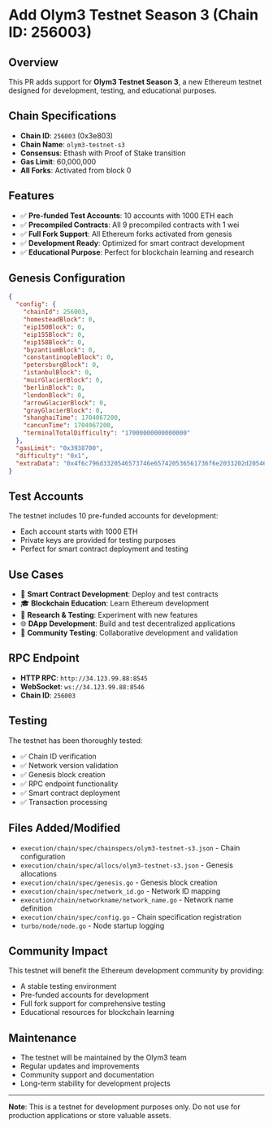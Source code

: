 # Add Olym3 Testnet Season 3 (Chain ID: 256003)

## Overview
This PR adds support for **Olym3 Testnet Season 3**, a new Ethereum testnet designed for development, testing, and educational purposes.

## Chain Specifications
- **Chain ID**: `256003` (0x3e803)
- **Chain Name**: `olym3-testnet-s3`
- **Consensus**: Ethash with Proof of Stake transition
- **Gas Limit**: 60,000,000
- **All Forks**: Activated from block 0

## Features
- ✅ **Pre-funded Test Accounts**: 10 accounts with 1000 ETH each
- ✅ **Precompiled Contracts**: All 9 precompiled contracts with 1 wei
- ✅ **Full Fork Support**: All Ethereum forks activated from genesis
- ✅ **Development Ready**: Optimized for smart contract development
- ✅ **Educational Purpose**: Perfect for blockchain learning and research

## Genesis Configuration
```json
{
  "config": {
    "chainId": 256003,
    "homesteadBlock": 0,
    "eip150Block": 0,
    "eip155Block": 0,
    "eip158Block": 0,
    "byzantiumBlock": 0,
    "constantinopleBlock": 0,
    "petersburgBlock": 0,
    "istanbulBlock": 0,
    "muirGlacierBlock": 0,
    "berlinBlock": 0,
    "londonBlock": 0,
    "arrowGlacierBlock": 0,
    "grayGlacierBlock": 0,
    "shanghaiTime": 1704067200,
    "cancunTime": 1704067200,
    "terminalTotalDifficulty": "17000000000000000"
  },
  "gasLimit": "0x3938700",
  "difficulty": "0x1",
  "extraData": "0x4f6c796d3320546573746e657420536561736f6e2033202d2054686520467574757265206f6620426c6f636b636861696e21"
}
```

## Test Accounts
The testnet includes 10 pre-funded accounts for development:
- Each account starts with 1000 ETH
- Private keys are provided for testing purposes
- Perfect for smart contract deployment and testing

## Use Cases
- 🚀 **Smart Contract Development**: Deploy and test contracts
- 🎓 **Blockchain Education**: Learn Ethereum development
- 🔬 **Research & Testing**: Experiment with new features
- 🌐 **DApp Development**: Build and test decentralized applications
- 👥 **Community Testing**: Collaborative development and validation

## RPC Endpoint
- **HTTP RPC**: `http://34.123.99.88:8545`
- **WebSocket**: `ws://34.123.99.88:8546`
- **Chain ID**: `256003`

## Testing
The testnet has been thoroughly tested:
- ✅ Chain ID verification
- ✅ Network version validation
- ✅ Genesis block creation
- ✅ RPC endpoint functionality
- ✅ Smart contract deployment
- ✅ Transaction processing

## Files Added/Modified
- `execution/chain/spec/chainspecs/olym3-testnet-s3.json` - Chain configuration
- `execution/chain/spec/allocs/olym3-testnet-s3.json` - Genesis allocations
- `execution/chain/spec/genesis.go` - Genesis block creation
- `execution/chain/spec/network_id.go` - Network ID mapping
- `execution/chain/networkname/network_name.go` - Network name definition
- `execution/chain/spec/config.go` - Chain specification registration
- `turbo/node/node.go` - Node startup logging

## Community Impact
This testnet will benefit the Ethereum development community by providing:
- A stable testing environment
- Pre-funded accounts for development
- Full fork support for comprehensive testing
- Educational resources for blockchain learning

## Maintenance
- The testnet will be maintained by the Olym3 team
- Regular updates and improvements
- Community support and documentation
- Long-term stability for development projects

---

**Note**: This is a testnet for development purposes only. Do not use for production applications or store valuable assets.

